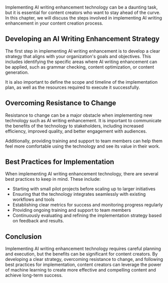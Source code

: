
Implementing AI writing enhancement technology can be a daunting task, but it is essential for content creators who want to stay ahead of the curve. In this chapter, we will discuss the steps involved in implementing AI writing enhancement in your content creation process.

Developing an AI Writing Enhancement Strategy
---------------------------------------------

The first step in implementing AI writing enhancement is to develop a clear strategy that aligns with your organization's goals and objectives. This includes identifying the specific areas where AI writing enhancement can be applied, such as grammar checking, content optimization, or content generation.

It is also important to define the scope and timeline of the implementation plan, as well as the resources required to execute it successfully.

Overcoming Resistance to Change
-------------------------------

Resistance to change can be a major obstacle when implementing new technology such as AI writing enhancement. It is important to communicate the benefits of the technology to stakeholders, including increased efficiency, improved quality, and better engagement with audiences.

Additionally, providing training and support to team members can help them feel more comfortable using the technology and see its value in their work.

Best Practices for Implementation
---------------------------------

When implementing AI writing enhancement technology, there are several best practices to keep in mind. These include:

* Starting with small pilot projects before scaling up to larger initiatives
* Ensuring that the technology integrates seamlessly with existing workflows and tools
* Establishing clear metrics for success and monitoring progress regularly
* Providing ongoing training and support to team members
* Continuously evaluating and refining the implementation strategy based on feedback and results.

Conclusion
----------

Implementing AI writing enhancement technology requires careful planning and execution, but the benefits can be significant for content creators. By developing a clear strategy, overcoming resistance to change, and following best practices for implementation, content creators can leverage the power of machine learning to create more effective and compelling content and achieve long-term success.
